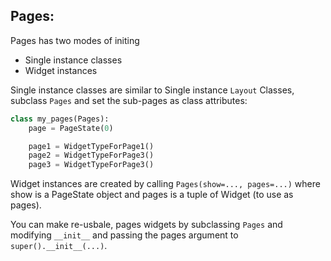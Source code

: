 ## Pages:

Pages has two modes of initing
- Single instance classes
- Widget instances

Single instance classes are similar to Single instance `Layout` Classes,
subclass `Pages` and set the sub-pages as class attributes:
```python
class my_pages(Pages):
    page = PageState(0)

    page1 = WidgetTypeForPage1()
    page2 = WidgetTypeForPage3()
    page3 = WidgetTypeForPage3()
```

Widget instances are created by calling `Pages(show=..., pages=...)` where
show is a PageState object and pages is a tuple of Widget (to use as pages).

You can make re-usbale, pages widgets by subclassing `Pages` and modifying
`__init__` and passing the pages argument to `super().__init__(...)`.
